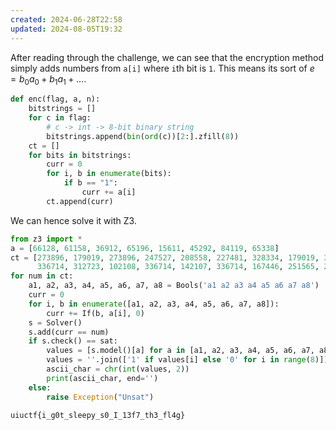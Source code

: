 ```yaml
---
created: 2024-06-28T22:58
updated: 2024-08-05T19:32
---
```


After reading through the challenge, we can see that the encryption method simply adds numbers from `a[i]` where `i`th bit is `1`.
This means its sort of $e=b_0a_0+b_1a_1+\dots$.

```python
def enc(flag, a, n):
    bitstrings = []
    for c in flag:
        # c -> int -> 8-bit binary string
        bitstrings.append(bin(ord(c))[2:].zfill(8))
    ct = []
    for bits in bitstrings:
        curr = 0
        for i, b in enumerate(bits):
            if b == "1":
                curr += a[i]
        ct.append(curr)
```

We can hence solve it with Z3.

```python
from z3 import *
a = [66128, 61158, 36912, 65196, 15611, 45292, 84119, 65338]
ct = [273896, 179019, 273896, 247527, 208558, 227481, 328334, 179019, 336714, 292819, 102108, 208558, 336714, 312723, 158973, 208700, 208700, 163266, 244215,
      336714, 312723, 102108, 336714, 142107, 336714, 167446, 251565, 227481, 296857, 336714, 208558, 113681, 251565, 336714, 227481, 158973, 147400, 292819, 289507]
for num in ct:
    a1, a2, a3, a4, a5, a6, a7, a8 = Bools('a1 a2 a3 a4 a5 a6 a7 a8')
    curr = 0
    for i, b in enumerate([a1, a2, a3, a4, a5, a6, a7, a8]):
        curr += If(b, a[i], 0)
    s = Solver()
    s.add(curr == num)
    if s.check() == sat:
        values = [s.model()[a] for a in [a1, a2, a3, a4, a5, a6, a7, a8]]
        values = ''.join(['1' if values[i] else '0' for i in range(8)])
        ascii_char = chr(int(values, 2))
        print(ascii_char, end='')
    else:
        raise Exception("Unsat")
```

```flag
uiuctf{i_g0t_sleepy_s0_I_13f7_th3_fl4g}
```
